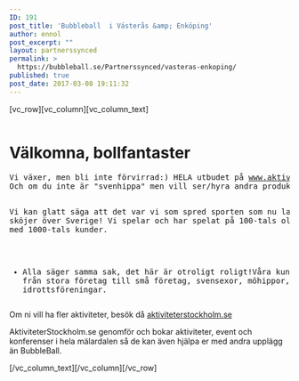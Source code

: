 ```yaml
---
ID: 191
post_title: 'Bubbleball  i Västerås &amp; Enköping'
author: ennol
post_excerpt: ""
layout: partnerssynced
permalink: >
  https://bubbleball.se/Partnerssynced/vasteras-enkoping/
published: true
post_date: 2017-03-08 19:11:32
---
```

[vc_row][vc_column][vc_column_text]
<div id="block_container_91111153" class="block_container presentation_image_block">
<div id="block_91111153">
<div class="h24_normal_text">
<div class="h24_image_block_align h24_image_block_align_left "><img id="block_img_91111153" class="presentation_image_block_image" title="" src="http://h24-original.s3.amazonaws.com/183390/18153686-ucKNc.jpg" alt="" /></div>
</div>
</div>
</div>
<div id="block_container_89194651" class="block_container presentation_image_block">
<div id="block_89194651">
<div class="h24_normal_text">
<div class="h24_image_block_align h24_image_block_align_left h24_image_block_radius_medium "><img id="block_img_89194651" class="presentation_image_block_image" title="" src="http://dst15js82dk7j.cloudfront.net/183390/49434919-td0lE.jpg" alt="" /></div>
</div>
</div>
</div>
<div id="block_container_89194648" class="block_container standard_text_block text_block">
<div id="block_89194648">
<div id="block_89194648_text_content" class="text_content">
<h1><strong>Välkomna, bollfantaster</strong></h1>
<pre>Vi växer, men bli inte förvirrad:) HELA utbudet på <a href="https://www.aktiviteterstockholm.se/mohippa-o-svensexa/">www.aktiviteterstockholm.se/</a> finns nu tillgängligt i Uppsala
Och om du inte är "svenhippa" men vill ser/hyra andra produkter så finns allt detta <a href="https://www.aktiviteterstockholm.se/uthyrning/">här för uthyrning</a>och <a href="https://luftslottuthyrning.se/">även Luftslottsuthyrning här</a> att välja ibland.

Vi kan glatt säga att det var vi som spred sporten som nu lavinartat sköjer över Sverige!
Vi spelar och har spelat på 100-tals olika platser, med 1000-tals kunder.
- Alla säger samma sak, det här är otroligt roligt!Våra kunder är allt från stora företag till små företag, svensexor, möhippor, skolor och idrottsföreningar.</pre>
Om ni vill ha fler aktiviteter, besök då <a href="http://www.aktiviteterstockholm.se/" target="_blank" rel="noopener noreferrer">aktiviteterstockholm.se</a>

AktiviteterStockholm.se genomför och bokar aktiviteter, event och konferenser i hela mälardalen så de kan även hjälpa er med andra upplägg än BubbleBall.

</div>
</div>
</div>
[/vc_column_text][/vc_column][/vc_row]